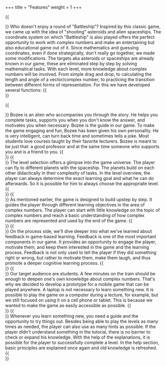 +++
title = "Features"
weight = 1
+++

{{<section title="Introduction" >}}
Who doesn't enjoy a round of "Battleship"? Inspired by this classic game, we came up with the idea of "shooting" asteroids 
and alien spaceships. The coordinate system on which "Battleship" is also played offers the perfect opportunity to work 
with complex numbers and make an entertaining but also educational game out of it. Since mathematics and guessing coordinates, 
even if done strategically, don't really go together, we made some modifications. The targets aka asteroids or spaceships 
are already known in our game, these are eliminated step by step by solving mathematical tasks. With each level, more 
knowledge about complex numbers will be involved. From simple drag and drop, to calculating the length and angle of a 
vector/complex number, to practicing the transition between different forms of representation. For this we have developed
several functions:
{{</section>}}

{{<section title="👾 Guide aka Bozee" >}}
Bozee is an alien who accompanies you through the story. He helps you complete tasks, supports you when you don't know 
the answer, and motivates you when necessary. Bozee is the guide in our game. To make the game engaging and fun, Bozee 
has been given his own personality. He is very intelligent, can turn back time and sometimes tells a joke. Most students 
love courses taught by their favorite lecturers. Bozee is meant to be just that: a good professor and at the same time 
someone who supports you and is a friend to you.
{{</section>}}
{{<section title="🪐 Level select" >}}
The level selection offers a glimpse into the game universe. The player can fly to different planets with the spaceship. 
The planets build on each other didactically in their complexity of tasks. In the level overview, the player can always 
determine the exact learning goal and what he can do afterwards. So it is possible for him to always choose the appropriate level.
{{</section>}}
{{<section title="👣 Continuous build-up of complexity" >}}
As mentioned earlier, the game is designed to build upstep by step. It guides the player through different learning 
objectives in the area of complex numbers. The player can start with little knowledge on the topic of complex numbers and 
reach a basic understanding of how complex numbers are represented and used by the end of the game.
{{</section>}}
{{<section title="💬 Motivating user feedback" >}}
On the process side, we'll dive deeper into what we've learned about feedback in game-based learning. Feedback is one of
the most important components in our game. It provides an opportunity to engage the player, motivate them, and keep them 
interested in the game and the learning process. Feedback is not only used to tell the player if they did something right
or wrong, but rather to motivate them, make them laugh, and thus promote a deeper cognitive learning process.
{{</section>}}
{{<section title="📱 Use cases" >}}
Our target audience are students. A few minutes on the train should be enough to deepen one's own knowledge about complex 
numbers. That's why we decided to develop a prototype for a mobile game that can be played anywhere. A laptop is not necessary 
to learn something new. It is possible to play the game on a computer during a lecture, for example, but we still focused 
on using it on a cell phone or tablet. This is because we wanted to make the game as easily accessible as possible.
{{</section>}}
{{<section title="❔ Help buttons" >}}
Whenever you learn something new, you need a guide and the opportunity to try things out. Besides being able to play the 
levels as many times as needed, the player can also use as many hints as possible. If the player didn't understand something 
in the tutorial, there is no barrier to check or expand his knowledge. With the help of the explanations, it is possible 
for the player to successfully complete a level. In the help section, basic principles are explained once again and old 
knowledge is refreshed.
{{</section>}}

